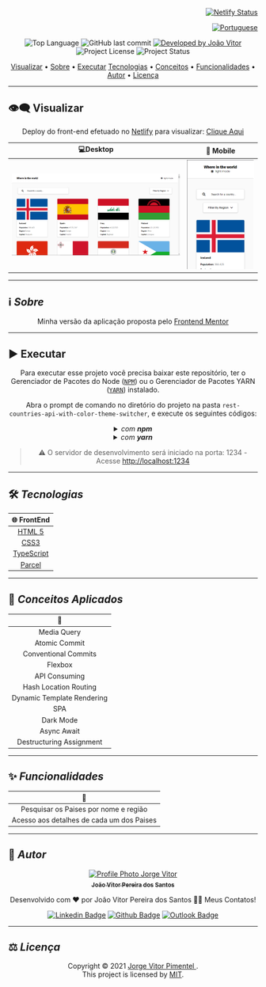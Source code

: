 <div align="right">

[![Netlify Status](https://api.netlify.com/api/v1/badges/e3c52228-d2d0-4ecd-a86e-d5663fc30ca7/deploy-status)](https://rca-countries-jorgev.netlify.app/)

</div>

<div align="right">
  
  [![Portuguese](https://cdn-icons-png.flaticon.com/32/3022/3022546.png)](README.md)
  
</div>

<p align="center"> 
  <img alt="Top Language" src="https://img.shields.io/github/languages/top/jorge933/rca-countries?color=3498db&style=for-the-badge">
  <img alt="GitHub last commit" src="https://img.shields.io/github/last-commit/jorge933/rca-countries?color=3498db&style=for-the-badge&label=Ultimo%20Commit">   
  <a href="https://github.com/jorge933">
    <img alt="Developed by João Vitor" src="https://img.shields.io/badge/Developer-Jorge_Vitor-%3498db?color=3498db&style=for-the-badge&label=Desenvolvedor">
  </a>  
  <img alt="Project License" src="https://img.shields.io/apm/l/vim-mode?style=for-the-badge&label=licen%C3%A7a"/>   
   <img alt="Project Status" src="https://camo.githubusercontent.com/e1242aef6552b4e9b2d6764e66eb55f29758cb1e6d332b74efa89b3144339b25/68747470733a2f2f696d672e736869656c64732e696f2f62616467652f636f6e636c75c3ad646f2d253334393864623f636f6c6f723d677265656e267374796c653d666f722d7468652d6261646765266c6162656c3d537461747573">  
  
  
</p>

<p align="center">
 <a href="#eye_speech_bubble-visualizar">Visualizar</a> •
 <a href="#information_source-sobre">Sobre</a> •
<a href="#arrow_forward-executar">Executar</a> 
 <a href="#hammer_and_wrench-tecnologias">Tecnologias</a> • 
 <a href="#brain-conceitos-aplicados">Conceitos</a> •
 <a href="#sparkles-funcionalidades">Funcionalidades</a> •
 <a href="#boy-autor">Autor</a> •
 <a href="#balance_scale-licença">Licença</a>
</p>

---

## :eye_speech_bubble: **Visualizar**

<div align="center">

Deploy do front-end efetuado no [Netlify](https://www.netlify.com/) para visualizar: [Clique Aqui](https://rca-countries-jorgev.netlify.app/)

|                             :computer:Desktop                             |                             :iphone: Mobile                              |
| :-----------------------------------------------------------------------: | :----------------------------------------------------------------------: |
| <kbd><img src="./app-prints/desktop.png" alt="Desktop"/></kbd> | <kbd><img src="./app-prints/mobile.png" alt="Mobile"/></kbd> |

</div>
  
---
## :information_source: _Sobre_

<div align="center">

Minha versão da aplicação proposta pelo [Frontend Mentor](https://www.frontendmentor.io/challenges/rest-countries-api-with-color-theme-switcher-5cacc469fec04111f7b848ca)

---

</div>

</div>

## :arrow_forward: **Executar**

<div align="center">

Para executar esse projeto você precisa baixar este repositório, ter o Gerenciador de Pacotes do Node ([`NPM`](https://www.npmjs.com/get-npm)) ou o Gerenciador de Pacotes YARN ([`YARN`](https://yarnpkg.com/getting-started)) instalado.

Abra o prompt de comando no diretório do projeto na pasta <code>rest-countries-api-with-color-theme-switcher</code>, e execute os seguintes códigos:

<details>
  <summary><i>com <b>npm</b></i></summary>
  
  ```bash
  # Instalar dependências
  $ npm install ou npm i
# Iniciar o servidor de desenvolvimento
$ npm start
````

</details>

<details>
<summary><i>com <b>yarn</b></i></summary>

```bash
# Instalar dependências
$ yarn install
# Iniciar o servidor de desenvolvimento
$ yarn start
````

</details>

> ⚠️ O servidor de desenvolvimento será iniciado na porta: 1234 - Acesse <http://localhost:1234>
</div>

---

## :hammer_and_wrench: _Tecnologias_

<div align="center">

| :globe_with_meridians: FrontEnd |
| :-----------------------------: |
| [HTML 5](https://www.w3schools.com/html/) |
| [CSS3](https://www.w3schools.com/css/) |
| [TypeScript](https://www.typescriptlang.org/) |
| [Parcel](https://parceljs.org/) |

</div>

---

## :brain: _Conceitos Aplicados_

<div align="center">

|      :page_facing_up:      |
| :------------------------: |
|        Media Query         |
|       Atomic Commit        |
|    Conventional Commits    |
|          Flexbox           |
|       API Consuming        |
|   Hash Location Routing    |
| Dynamic Template Rendering |
|            SPA             |
|         Dark Mode          |
|        Async Await         |
|  Destructuring Assignment  |

</div>

---

## :sparkles: _Funcionalidades_

<div align="center">

|             :page_facing_up:              |
| :---------------------------------------: |
|   Pesquisar os Paises por nome e região   |
| Acesso aos detalhes de cada um dos Paises |

</div>

---

## :boy: _Autor_

<div align="center">

<a href="https://github.com/jorge933">
 <img src="https://github.com/jorge933.png"  width="100px;" alt="Profile Photo Jorge Vitor"/>
 <br/>
 <sub><b>João Vitor Pereira dos Santos</b></sub>
</a>

Desenvolvido com ❤️ por João Vitor Pereira dos Santos 👋🏽 Meus Contatos!

[![Linkedin Badge](https://img.shields.io/badge/-Jorge_Vitor-blue?style=flat-square&logo=Linkedin&logoColor=white)](https://www.linkedin.com/in/jorge-vitor-7192b2210/)
[![Github Badge](https://img.shields.io/badge/-Jorge_Vitor-000?style=flat-square&logo=Github&logoColor=white)](https://github.com/jorge933)
[![Outlook Badge](https://img.shields.io/badge/-Jorge_Vitor-0078d4?style=flat-square&logo=microsoft-outlook&logoColor=white)](mailto:jorgevitorp9@gmail.com)

</div>

---

## :balance_scale: _Licença_

<div align="center">

Copyright ©️ 2021 [Jorge Vitor Pimentel ](https://github.com/jorge933).<br />
This project is licensed by [MIT](./LICENSE).

</div>
